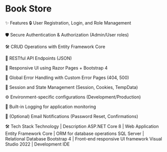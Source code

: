 # Book Store
✨ Features
🔒 User Registration, Login, and Role Management

🛡️ Secure Authentication & Authorization (Admin/User roles)

🛠️ CRUD Operations with Entity Framework Core

🧩 RESTful API Endpoints (JSON)

🎨 Responsive UI using Razor Pages + Bootstrap 4

🚫 Global Error Handling with Custom Error Pages (404, 500)

🧠 Session and State Management (Session, Cookies, TempData)

⚙️ Environment-specific configurations (Development/Production)

📝 Built-in Logging for application monitoring

📧 (Optional) Email Notifications (Password Reset, Confirmations)

🛠 Tech Stack
Technology | Description
ASP.NET Core 8 | Web Application
Entity Framework Core | ORM for database operations
SQL Server | Relational Database
Bootstrap 4 | Front-end responsive UI framework
Visual Studio 2022 | Development IDE
